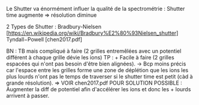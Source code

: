 Le Shutter va énormément influer la qualité de la spectrométrie : 
Shutter time augmente => résolution diminue 

2 Types de Shutter : 
Bradbury-Nielsen [https://en.wikipedia.org/wiki/Bradbury%E2%80%93Nielsen_shutter]
Tyndall−Powell [chen2017.pdf]

BN : TB mais compliqué à faire (2 grilles entremêlées avec un potentiel différent à chaque grille dévie les ions)
TP : + Facile à faire (2 grilles espacées qui n'ont pas besoin d'être bien alignées). 
-> Bcp moins précis car l'espace entre les grilles forme une zone de déplétion que les ions les plus lourds n'ont pas le temps de traverser si le shutter time est petit (càd à grande résolution). 
=> VOIR chen2017.pdf POUR SOLUTION POSSIBLE : Augmenter la diff de potentiel afin d'accélérer les ions et donc les + lourds arrivent à passer. 
